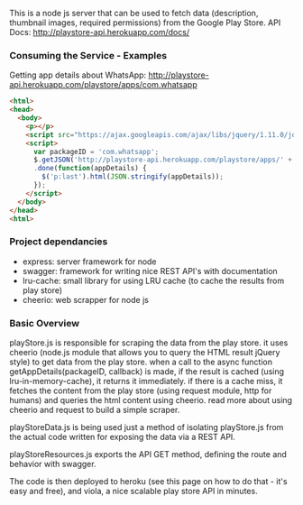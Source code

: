 This is a node js server that can be used to fetch data (description, thumbnail images, required permissions) from the Google Play Store. API Docs: http://playstore-api.herokuapp.com/docs/


### Consuming the Service - Examples

Getting app details about WhatsApp:
http://playstore-api.herokuapp.com/playstore/apps/com.whatsapp

```html
<html>
<head>
  <body>
    <p></p>
    <script src="https://ajax.googleapis.com/ajax/libs/jquery/1.11.0/jquery.min.js"></script>
    <script>
      var packageID = 'com.whatsapp';
      $.getJSON('http://playstore-api.herokuapp.com/playstore/apps/' + packageID)
      .done(function(appDetails) {
        $('p:last').html(JSON.stringify(appDetails));
      });
    </script>
  </body>
</head>
<html>
```


### Project dependancies

- express: server framework for node
- swagger: framework for writing nice REST API's with documentation 
- lru-cache: small library for using LRU cache (to cache the results from play store)
- cheerio: web scrapper for node js

### Basic Overview

playStore.js is responsible for scraping the data from the play store. it uses cheerio (node.js module that allows you to query the HTML result jQuery style) to get data from the play store. when a call to the async function getAppDetails(packageID, callback) is made, if the result is cached (using lru-in-memory-cache), it returns it immediately. if there is a cache miss, it fetches the content from the play store (using request module, http for humans) and queries the html content using cheerio. read more about using cheerio and request to build a simple scraper. 

playStoreData.js is being used just a method of isolating playStore.js from the actual code written for exposing the data via a REST API. 

playStoreResources.js exports the API GET method, defining the route and behavior with swagger. 

The code is then deployed to heroku (see this page on how to do that - it's easy and free), and viola, a nice scalable play store API in minutes.
